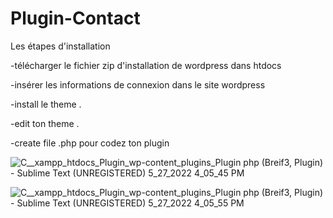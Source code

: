 # Plugin-Contact

Les étapes d'installation

-télécharger le fichier zip d'installation de wordpress dans htdocs

-insérer les informations de connexion dans le site wordpress

-install le theme .

-edit ton theme .

-create file .php pour codez ton plugin

![C__xampp_htdocs_Plugin_wp-content_plugins_Plugin php (Breif3, Plugin) - Sublime Text (UNREGISTERED) 5_27_2022 4_05_45 PM](https://user-images.githubusercontent.com/93975448/170727137-9d07b325-3a05-4a61-8c1f-cb08bb68cc6a.png)




![C__xampp_htdocs_Plugin_wp-content_plugins_Plugin php (Breif3, Plugin) - Sublime Text (UNREGISTERED) 5_27_2022 4_05_55 PM](https://user-images.githubusercontent.com/93975448/170727166-2b093bb4-243d-4e8a-ad48-07a637190089.png)
